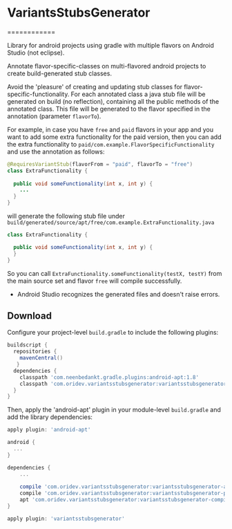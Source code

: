 # VariantsStubsGenerator
============

Library for android projects using gradle with multiple flavors on Android Studio (not eclipse).

Annotate flavor-specific-classes on multi-flavored android projects to 
create build-generated stub classes.

Avoid the 'pleasure' of creating and updating stub classes for flavor-specific-functionality.
For each annotated class a java stub file will be generated on build (no reflection), containing 
all the public methods of the annotated class.
This file will be generated to the flavor specified in the annotation (parameter `flavorTo`).

For example, in case you have `free` and `paid` flavors in your app and you want to add some extra 
functionality for the paid version, then you can add the extra functionality to `paid/com.example.FlavorSpecificFunctionality`
and use the annotation as follows:
```java
@RequiresVariantStub(flavorFrom = "paid", flavorTo = "free")
class ExtraFunctionality {
  
  public void someFunctionality(int x, int y) {
    ...
  }
}
```

will generate the following stub file under `build/generated/source/apt/free/com.example.ExtraFunctionality.java`
```java
class ExtraFunctionality {

  public void someFunctionality(int x, int y) {
  }
}
```

So you can call `ExtraFunctionality.someFunctionality(testX, testY)` 
from the main source set and flavor `free` will compile successfully.

* Android Studio recognizes the generated files and doesn't raise errors.

Download
--------

Configure your project-level `build.gradle` to include the following plugins:

```groovy
buildscript {
  repositories {
    mavenCentral()
   }
  dependencies {
    classpath 'com.neenbedankt.gradle.plugins:android-apt:1.8'
    classpath 'com.oridev.variantsstubsgenerator:variantsstubsgenerator-plugin:0.1.2'
  }
}
```

Then, apply the 'android-apt' plugin in your module-level `build.gradle` and add the library
dependencies:

```groovy
apply plugin: 'android-apt'

android {
  ...
}

dependencies {
    ...
    
    compile 'com.oridev.variantsstubsgenerator:variantsstubsgenerator-annotation:0.1.2'
    compile 'com.oridev.variantsstubsgenerator:variantsstubsgenerator-plugin:0.1.2'
    apt 'com.oridev.variantsstubsgenerator:variantsstubsgenerator-compiler:0.1.2'
}

apply plugin: 'variantsstubsgenerator'

```
